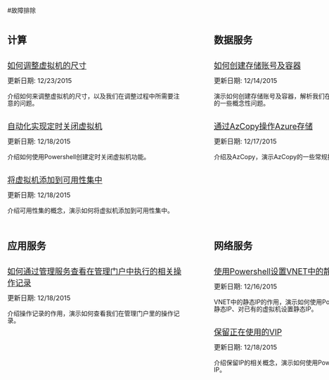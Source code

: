 <properties linkid="troubleshoot" urlDisplayName="troubleshoot" pageTitle="故障排除" metaKeywords="troubleshoot" disableRightNav="true" description="" metaCanonical="" services="" documentationCenter="" title="" authors="" solutions="" manager="" editor="" />
<tags ms.service="" ms.date="" wacn.date="12/29/2015"/>

#故障排除

 <div style="margin: 0px auto;">        
        <div style="width: 880px;margin-top:40px;">
            <div style="width: 428px;  margin-right: 42px;  display: inline-block;">
                <div style="width: 404px;">
                    <div><span style="font-size:22px;font-weight:bold">计算</span></div>
                    <div style="margin-top:30px;"><a href="/documentation/articles/troubleshoot/virtual-machine-how-to-reset-vm-size" style="font-size:18px;">如何调整虚拟机的尺寸</a></div>
                    <div style="margin-top:15px;"><span style="font-weight:normal;font-size:15px;line-height:15px;"> 更新日期: 12/23/2015 </span></div>
                    <div style="margin-top:20px;"><span style="line-height:16px;">介绍如何来调整虚拟机的尺寸，以及我们在调整过程中所需要注意的问题。</span></div>
                    <div style="margin-top:30px;"><a href="/documentation/articles/troubleshoot/virtual-machine-how-to-turn-off-vm-automatically" style="font-size:18px;">自动化实现定时关闭虚拟机</a></div>
                    <div style="margin-top:15px;"><span style="font-weight:normal;font-size:15px;line-height:15px;"> 更新日期: 12/18/2015 </span></div>
                    <div style="margin-top:20px;"><span style="line-height:16px;">介绍如何使用Powershell创建定时关闭虚拟机功能。</span></div>
                    <div style="margin-top:30px;"><a href="/documentation/articles/troubleshoot/virtual-machine-add-vm-to-availability-group" style="font-size:18px;">将虚拟机添加到可用性集中</a></div>
                    <div style="margin-top:15px;"><span style="font-weight:normal;font-size:15px;line-height:15px;"> 更新日期: 12/18/2015 </span></div>
                    <div style="margin-top:20px;"><span style="line-height:16px;">介绍可用性集的概念，演示如何将虚拟机添加到可用性集中。</span></div> <p></p>
                </div>
            </div>
            <div style="width:410px; float:right">
                <div style="width: 404px;">
                    <div><span style="font-size:22px;font-weight:bold">数据服务</span></div>
                    <div style="margin-top:30px;"><a href="/documentation/articles/troubleshoot/storage-how-to-create-account-container" style="font-size:18px;">如何创建存储账号及容器</a></div>
                    <div style="margin-top:15px;"><span style="font-weight:normal;font-size:15px;line-height:15px;"> 更新日期: 12/14/2015 </span></div>
                    <div style="margin-top:20px;"><span style="line-height:16px;">演示如何创建存储账号及容器，解析我们在创建过程中需要注意的一些概念性问题。</span></div>
                    <div style="margin-top:30px;"><a href="/documentation/articles/troubleshoot/storage-how-to-use-azcopy" style="font-size:18px;">通过AzCopy操作Azure存储</a></div>
                    <div style="margin-top:15px;"><span style="font-weight:normal;font-size:15px;line-height:15px;"> 更新日期: 12/17/2015 </span></div>
                    <div style="margin-top:20px;"><span style="line-height:16px;">介绍及AzCopy，演示AzCopy的一些常规操作指令。</span></div>
                </div>
            </div>
        </div>
        <div style="width: 880px;margin-top: 40px;">
            <div style="width: 428px; margin-right: 42px; display: inline-block;">
                <div style="width: 404px;">
                    <div><span style="font-size:22px;font-weight:bold">应用服务</span></div>
                    <div style="margin-top:30px;"><a href="/documentation/articles/troubleshoot/management-portal-how-to-see-operation-log" style="font-size:18px;">如何通过管理服务查看在管理门户中执行的相关操作记录</a></div>
                    <div style="margin-top:15px;"><span style="font-weight:normal;font-size:15px;line-height:15px;"> 更新日期: 12/18/2015 </span></div>
                    <div style="margin-top:20px;"><span style="line-height:16px;">介绍操作记录的作用，演示如何查看我们在管理门户里的操作记录。</span></div>
                </div>
            </div>
            <div style="width:410px; float:right">
                <div style="width: 404px;">
                    <div><span style="font-size:22px;font-weight:bold">网络服务</span></div>
                    <div style="margin-top:30px;"><a href="/documentation/articles/troubleshoot/virtual-network-how-to-use-internal-ip" style="font-size:18px;">使用Powershell设置VNET中的静态IP</a></div>
                    <div style="margin-top:15px;"><span style="font-weight:normal;font-size:15px;line-height:15px;"> 更新日期: 12/16/2015 </span></div>
                    <div style="margin-top:20px;"><span style="line-height:16px;">VNET中的静态IP的作用，演示如何使用Powershell对虚拟机设置静态IP、对已有的虚拟机设置静态IP。</span></div>
                    <div style="margin-top:30px;"><a href="/documentation/articles/troubleshoot/virtual-network-how-to-use-reserved-ip" style="font-size:18px;">保留正在使用的VIP</a></div>
                    <div style="margin-top:15px;"><span style="font-weight:normal;font-size:15px;line-height:15px;"> 更新日期: 12/18/2015 </span></div>
                    <div style="margin-top:20px;"><span style="line-height:16px;">介绍保留IP的相关概念，演示如何使用Powershell来操作保留IP。</span></div>
                </div>
            </div>
        </div>
    </div>